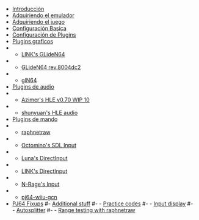 - [Introducción](index.md)
- [Adquiriendo el emulador](getting_emu.md)
- [Adquiriendo el juego](getting_game.md)
- [Configuración Basica](basic_config.md)
- [Configuración de Plugins](plugin_setup.md)
- [Plugins graficos]()
- - [LINK's GLideN64](gliden64_link.md)
- - [GLideN64 rev.8004dc2](gliden64_old.md)
- - [glN64](gln64.md)
- [Plugins de audio]()
- - [Azimer's HLE v0.70 WIP 10](azi.md)
- - [shunyuan's HLE audio](shunyuan.md)
- [Plugins de mando]()
- - [raphnetraw](raphnetraw.md)
- - [Octomino's SDL Input](octomino.md)
- - [Luna's DirectInput](luna.md)
- - [LINK's DirectInput](keyboardinput.md)
- - [N-Rage's Input](nrage.md)
- - [pj64-wiiu-gcn](pj64-wiiu-gcn.md)
- [PJ64 Fixups](fixups.md)
#- [Additional stuff]()
#- - [Practice codes]()
#- - [Input display]()
#- - [Autosplitter]()
#- - [Range testing with raphnetraw]()

